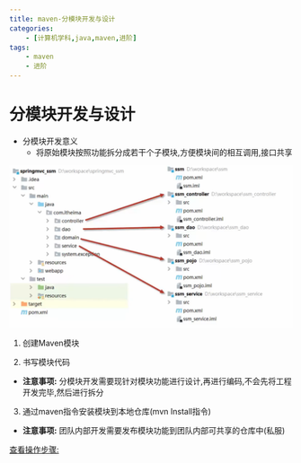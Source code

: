 ```yaml
---
title: maven-分模块开发与设计
categories:
    - [计算机学科,java,maven,进阶]
tags:
    - maven
    - 进阶
---
```


# 分模块开发与设计

- 分模块开发意义
    - 将原始模块按照功能拆分成若干个子模块,方便模块间的相互调用,接口共享

![image_2023-03-06-19-51-00](https://raw.githubusercontent.com/PigPigLetsGo/imeages/master/image_2023-03-06-19-51-00_20230307151022.png)

1. 创建Maven模块

2. 书写模块代码

- **注意事项:** 分模块开发需要现针对模块功能进行设计,再进行编码,不会先将工程开发完毕,然后进行拆分

3. 通过maven指令安装模块到本地仓库(mvn Install指令)

- **注意事项:** 团队内部开发需要发布模块功能到团队内部可共享的仓库中(私服)

[查看操作步骤:](https://pigpigletsgo.github.io/computer-science/java/maven/%E8%BF%9B%E9%98%B6/code/)

